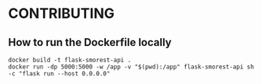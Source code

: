 # CONTRIBUTING

## How to run the Dockerfile locally

```angular2html
docker build -t flask-smorest-api .
docker run -dp 5000:5000 -w /app -v "$(pwd):/app" flask-smorest-api sh -c "flask run --host 0.0.0.0"
```